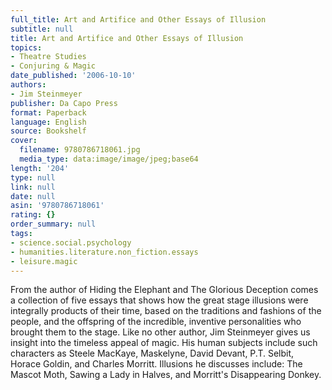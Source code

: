 ```yaml
---
full_title: Art and Artifice and Other Essays of Illusion
subtitle: null
title: Art and Artifice and Other Essays of Illusion
topics:
- Theatre Studies
- Conjuring & Magic
date_published: '2006-10-10'
authors:
- Jim Steinmeyer
publisher: Da Capo Press
format: Paperback
language: English
source: Bookshelf
cover:
  filename: 9780786718061.jpg
  media_type: data:image/image/jpeg;base64
length: '204'
type: null
link: null
date: null
asin: '9780786718061'
rating: {}
order_summary: null
tags:
- science.social.psychology
- humanities.literature.non_fiction.essays
- leisure.magic
---
```

From the author of Hiding the Elephant and The Glorious Deception comes a collection of five essays that shows how the great stage illusions were integrally products of their time, based on the traditions and fashions of the people, and the offspring of the incredible, inventive personalities who brought them to the stage. Like no other author, Jim Steinmeyer gives us insight into the timeless appeal of magic. His human subjects include such characters as Steele MacKaye, Maskelyne, David Devant, P.T. Selbit, Horace Goldin, and Charles Morritt. Illusions he discusses include: The Mascot Moth, Sawing a Lady in Halves, and Morritt's Disappearing Donkey.
